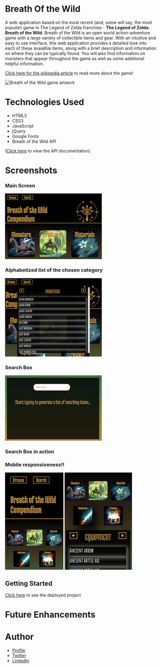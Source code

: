 # Breath Of the Wild
A web application based on the most recent (and, some will say, the *most popular*) game in The Legend of Zelda franchise - **The Legend of Zelda: Breath of the Wild**. Breath of the Wild is an open world action-adventure game with a large variety of collectible items and gear. With an intuitive and easy to use interface, this web application provides a detailed look into each of these avaialble items, along with a brief description and information on where they can be typically found. You will also find information on monsters that appear throughout the game as well as some additional helpful information. 

[Click here for the wikipedia article](https://en.wikipedia.org/wiki/The_Legend_of_Zelda:_Breath_of_the_Wild) to read more about the game!

![Breath of the Wild game artwork](https://upload.wikimedia.org/wikipedia/en/c/c6/The_Legend_of_Zelda_Breath_of_the_Wild.jpg)

# Technologies Used 

- HTML5
- CSS3
- JavaScript
- jQuery
- Google Fonts
- Breath of the Wild API 

([Click here](https://gadhagod.github.io/Hyrule-Compendium-API/#/) to view the API documentation)

# Screenshots
### Main Screen
![screenshot 1](./images/botw-main-page.png)

### Alphabetized list of the chosen category
![screenshot 2](./images/botw-list-example.png)

### Search Box
![screenshot 2](./images/botw-searchbox-empty.png)
### Search Box in action

### Mobile responsiveness!!
![screenshot 1](./images/botw-mobile-responsive-1.png)
![screenshot 1](./images/botw-mobile-responsive-2.png)

## Getting Started
[Click here](https://botw-compendium.netlify.app) to see the deployed project

# Future Enhancements

# Author
- [Profile]()
- [Twitter]()
- [LinkedIn]()